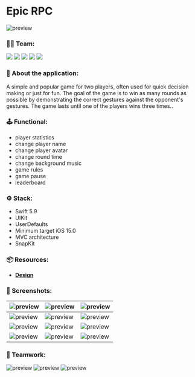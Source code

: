 # Epic RPC

![preview](https://github.com/realeti/EpicRPS/assets/30148823/586c5cce-bfdd-4577-891c-683d982d83a0)

### 👨‍💻 Team:
<p align="left"> 
<a href="https://github.com/realeti">
<img src="https://img.shields.io/badge/Team Leader:-realeti-mediumslateblue"/></a>
<a href="https://github.com/AleksPt">
<img src="https://img.shields.io/badge/AleksPt-FF4191"/></a>
<a href="https://github.com/Ruslan979712">
<img src="https://img.shields.io/badge/Ruslan979712-goldenrod"/></a>
<a href="https://github.com/Drollllted">
<img src="https://img.shields.io/badge/Drollllted-36BA98"/></a>
<a href="https://github.com/MalinovIS">
<img src="https://img.shields.io/badge/MalinovIS-DC5F00"/></a>
</p>

### 📱 About the application:
A simple and popular game for two players, often used for quick decision making or just for fun. The goal of the game is to win as many rounds as possible by demonstrating the correct gestures against the opponent's gestures. The game lasts until one of the players wins three times..

### 🕹️ Functional:
  - player statistics
  - change player name
  - change player avatar
  - change round time
  - change background music
  - game rules
  - game pause
  - leaderboard

### ⚙️ Stack:
- Swift 5.9
- UIKit
- UserDefaults
- Minimum target iOS 15.0
- MVC architecture
- SnapKit

### 📦 Resources:
- [**Design**](https://www.figma.com/design/Bsnn6bqz2s7nOjxFt5c32n/Challenge-%E2%84%961-%22RPS%22?t=h5u3CfgCq50az7DR-1)

### 📸 Screenshots:
| ![preview](https://github.com/realeti/EpicRPS/assets/30148823/f900ccf9-2988-4a16-b021-3d8ec0b64a78) |![preview](https://github.com/realeti/EpicRPS/assets/30148823/c4cdc818-a027-4e64-99be-5b8cf591decd) | ![preview](https://github.com/realeti/EpicRPS/assets/30148823/f57734f3-f869-4595-912c-564beb255a96)
|-------|----------|---------|
| ![preview](https://github.com/realeti/EpicRPS/assets/30148823/e6fff8d1-9454-4841-a305-8e7e34c1e09a) |![preview](https://github.com/realeti/EpicRPS/assets/30148823/ffd008c9-4dac-4645-a3e7-09d8d1b168f1) | ![preview](https://github.com/realeti/EpicRPS/assets/30148823/acb75db9-f5e9-40aa-bdc2-578e5d5badfa)
| ![preview](https://github.com/realeti/EpicRPS/assets/30148823/7fa61851-e161-47d4-b06e-ff0ec7e4fd4e) |![preview](https://github.com/realeti/EpicRPS/assets/30148823/fd02a2a9-47bd-49cb-9e53-4ded1e9872d9) | ![preview](https://github.com/realeti/EpicRPS/assets/30148823/ab63167b-0d76-4df6-a2a7-22c51bd5608a)
| ![preview](https://github.com/realeti/EpicRPS/assets/30148823/cbdb0fee-ff08-47d5-9503-9697afb796e5) |![preview](https://github.com/realeti/EpicRPS/assets/30148823/94973695-501b-43ad-aa70-93a5887a69b4) | ![preview](https://github.com/realeti/EpicRPS/assets/30148823/ba07b6f4-b151-449c-a9e6-c340c62e0cb0)

### 🤝 Teamwork:
![preview](https://github.com/realeti/EpicRPS/assets/30148823/f6be0805-47b7-4714-b64b-000b6291b86d)
![preview](https://github.com/realeti/EpicRPS/assets/30148823/f308b799-c9ac-464a-b586-6db7792460ca)
![preview](https://github.com/realeti/EpicRPS/assets/30148823/3e4136f4-935c-457e-8815-f4fe89521e94)
